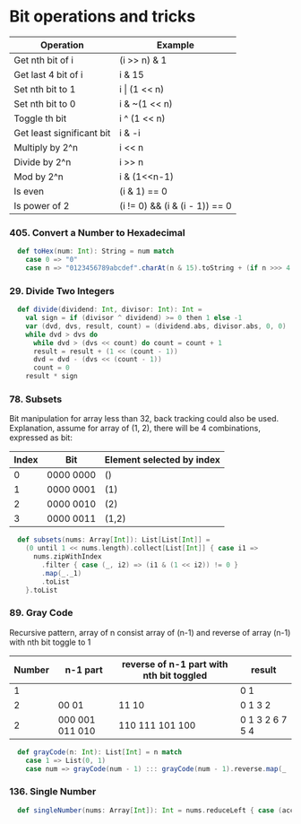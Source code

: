 # Bit operations and tricks
| Operation | Example |
| ------ | ------------ |
| Get nth bit of i | (i >> n) & 1 |
| Get last 4 bit of i | i & 15 |
| Set nth bit to 1 | i &#124; (1 << n) |
| Set nth bit to 0 | i & ~(1 << n) |
| Toggle th bit | i ^ (1 << n) |
| Get least significant bit | i & -i |
| Multiply by 2^n | i << n |
| Divide by 2^n | i >> n |
| Mod by 2^n | i & (1<<n-1) |
| Is even | (i & 1) == 0 |
| Is power of 2 | (i != 0) && (i & (i - 1)) == 0 |

### 405. Convert a Number to Hexadecimal
```scala
  def toHex(num: Int): String = num match
    case 0 => "0"
    case n => "0123456789abcdef".charAt(n & 15).toString + (if n >>> 4 != 0 then toHex(n >>> 4) else "")
```

### 29. Divide Two Integers
```scala
  def divide(dividend: Int, divisor: Int): Int =
    val sign = if (divisor ^ dividend) >= 0 then 1 else -1
    var (dvd, dvs, result, count) = (dividend.abs, divisor.abs, 0, 0)
    while dvd > dvs do
      while dvd > (dvs << count) do count = count + 1
      result = result + (1 << (count - 1))
      dvd = dvd - (dvs << (count - 1))
      count = 0
    result * sign
```

### 78. Subsets
Bit manipulation for array less than 32, back tracking could also be used.
Explanation, assume for array of (1, 2), there will be 4 combinations, expressed as bit:

|Index| Bit | Element selected by index|
|---|---|---|
|0 | 0000 0000 | () |
|1 | 0000 0001 | (1) |
|2 | 0000 0010 | (2) |
|3 | 0000 0011 | (1,2) |
```scala
  def subsets(nums: Array[Int]): List[List[Int]] =
    (0 until 1 << nums.length).collect[List[Int]] { case i1 =>
      nums.zipWithIndex
        .filter { case (_, i2) => (i1 & (1 << i2)) != 0 }
        .map(_._1)
        .toList
    }.toList
```

### 89. Gray Code
Recursive pattern, array of n consist array of (n-1) and reverse of array (n-1) with nth bit toggle to 1 

|Number| n-1 part | reverse of n-1 part with nth bit toggled | result |
|---|---|---|---|
|1 |  |  | 0 1 |
|2 | 00 01 | 11 10 | 0 1 3 2 |
|2 | 000 001 011 010 | 110 111 101 100 | 0 1 3 2 6 7 5 4 |
```scala
  def grayCode(n: Int): List[Int] = n match
    case 1 => List(0, 1)
    case num => grayCode(num - 1) ::: grayCode(num - 1).reverse.map(_ | (1 << (num - 1)))
```

### 136. Single Number
```scala
  def singleNumber(nums: Array[Int]): Int = nums.reduceLeft { case (acc, num) => acc ^ num }
```
